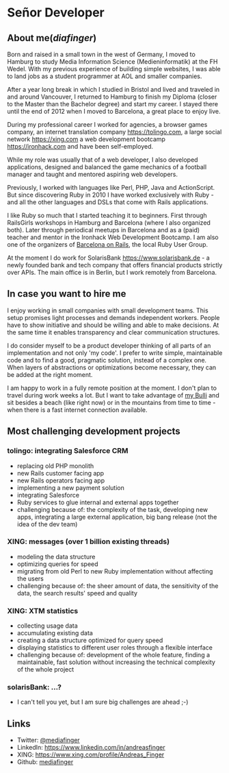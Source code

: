 # Señor Developer

## About me(_diafinger_)

Born and raised in a small town in the west of Germany, I moved to Hamburg to study Media Information Science (Medieninformatik) at the FH Wedel. With my previous experience of building simple websites, I was able to land jobs as a student programmer at AOL and smaller companies.

After a year long break in which I studied in Bristol and lived and traveled in and around Vancouver, I returned to Hamburg to finish my Diploma (closer to the Master than the Bachelor degree) and start my career. I stayed there until the end of 2012 when I moved to Barcelona, a great place to enjoy live.

During my professional career I worked for agencies, a browser games company, an internet translation company <https://tolingo.com>, a large social network <https://xing.com> a web development bootcamp <https://ironhack.com> and have been self-employed.

While my role was usually that of a web developer, I also developed applications, designed and balanced the game mechanics of a football manager and taught and mentored aspiring web developers.

Previously, I worked with languages like Perl, PHP, Java and ActionScript. But since discovering Ruby in 2010 I have worked exclusively with Ruby - and all the other languages and DSLs that come with Rails applications.

I like Ruby so much that I started teaching it to beginners. First through RailsGirls workshops in Hamburg and Barcelona (where I also organized both). Later through periodical meetups in Barcelona and as a (paid) teacher and mentor in the Ironhack Web Development Bootcamp. I am also one of the organizers of [Barcelona on Rails](https://www.meetup.com/Barcelona-on-Rails), the local Ruby User Group.

At the moment I do work for SolarisBank <https://www.solarisbank.de> - a newly founded bank and tech company that offers financial products strictly over APIs. The main office is in Berlin, but I work remotely from Barcelona.


## In case you want to hire me

I enjoy working in small companies with small development teams. This setup promises light processes and demands independent workers. People have to show initiative and should be willing and able to make decisions. At the same time it enables transparency and clear communication structures.

I do consider myself to be a product developer thinking of all parts of an implementation and not only 'my code'. I prefer to write simple, maintainable code and to find a good, pragmatic solution, instead of a complex one. When layers of abstractions or optimizations become necessary, they can be added at the right moment.

I am happy to work in a fully remote position at the moment. I don't plan to travel during work weeks a lot. But I want to take advantage of [my Bulli](https://www.dropbox.com/s/t503wgvu218qtns/20160424_075917.jpg?dl=0 "Montsec, Spain") and sit besides a beach (like right now) or in the mountains from time to time - when there is a fast internet connection available.


## Most challenging development projects

### tolingo: integrating Salesforce CRM
  - replacing old PHP monolith
  - new Rails customer facing app
  - new Rails operators facing app
  - implementing a new payment solution
  - integrating Salesforce
  - Ruby services to glue internal and external apps together
  - challenging because of: the complexity of the task, developing new apps, integrating a large external application, big bang release (not the idea of the dev team)

### XING: messages (over 1 billion existing threads)
  - modeling the data structure
  - optimizing queries for speed
  - migrating from old Perl to new Ruby implementation without affecting the users
  - challenging because of: the sheer amount of data, the sensitivity of the data, the search results' speed and quality

### XING: XTM statistics
  - collecting usage data
  - accumulating existing data
  - creating a data structure optimized for query speed
  - displaying statistics to different user roles through a flexible interface
  - challenging because of: development of the whole feature, finding a maintainable, fast solution without increasing the technical complexity of the whole project

### solarisBank: ...?
  - I can't tell you yet, but I am sure big challenges are ahead ;-)


## Links

  - Twitter: [@mediafinger](https://twitter.com/mediafinger)
  - LinkedIn: <https://www.linkedin.com/in/andreasfinger>
  - XING: <https://www.xing.com/profile/Andreas_Finger>
  - Github: [mediafinger](https://github.com/mediafinger)
